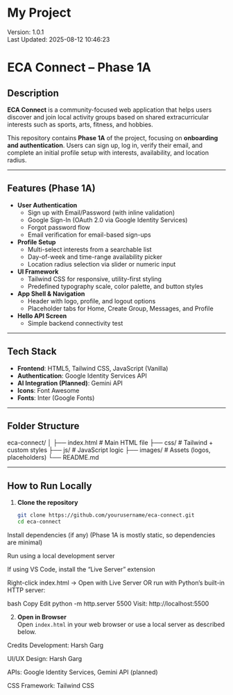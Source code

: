 # My Project
Version: 1.0.1  
Last Updated: 2025-08-12 10:46:23

# ECA Connect – Phase 1A

## Description
**ECA Connect** is a community-focused web application that helps users discover and join local activity groups based on shared extracurricular interests such as sports, arts, fitness, and hobbies.  

This repository contains **Phase 1A** of the project, focusing on **onboarding and authentication**. Users can sign up, log in, verify their email, and complete an initial profile setup with interests, availability, and location radius.

---

## Features (Phase 1A)
- **User Authentication**  
  - Sign up with Email/Password (with inline validation)  
  - Google Sign-In (OAuth 2.0 via Google Identity Services)  
  - Forgot password flow  
  - Email verification for email-based sign-ups  
- **Profile Setup**  
  - Multi-select interests from a searchable list  
  - Day-of-week and time-range availability picker  
  - Location radius selection via slider or numeric input  
- **UI Framework**  
  - Tailwind CSS for responsive, utility-first styling  
  - Predefined typography scale, color palette, and button styles  
- **App Shell & Navigation**  
  - Header with logo, profile, and logout options  
  - Placeholder tabs for Home, Create Group, Messages, and Profile  
- **Hello API Screen**  
  - Simple backend connectivity test

---

## Tech Stack
- **Frontend**: HTML5, Tailwind CSS, JavaScript (Vanilla)
- **Authentication**: Google Identity Services API
- **AI Integration (Planned)**: Gemini API
- **Icons**: Font Awesome
- **Fonts**: Inter (Google Fonts)

---

## Folder Structure
eca-connect/
│
├── index.html # Main HTML file
├── css/ # Tailwind + custom styles
├── js/ # JavaScript logic
├── images/ # Assets (logos, placeholders)
└── README.md

---

## How to Run Locally
1. **Clone the repository**  
   ```bash
   git clone https://github.com/yourusername/eca-connect.git
   cd eca-connect
Install dependencies (if any)
(Phase 1A is mostly static, so dependencies are minimal)

Run using a local development server

If using VS Code, install the “Live Server” extension

Right-click index.html → Open with Live Server
OR run with Python’s built-in HTTP server:

bash
Copy
Edit
python -m http.server 5500
Visit: http://localhost:5500

2. **Open in Browser**  
   Open `index.html` in your web browser or use a local server as described below.

Credits
Development: Harsh Garg

UI/UX Design: Harsh Garg

APIs: Google Identity Services, Gemini API (planned)

CSS Framework: Tailwind CSS